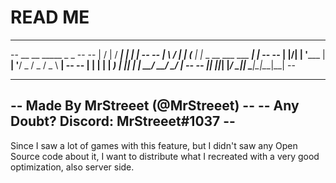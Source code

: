 # READ ME

----------------------------------------------------------------------------------------------
-- 						  __  __      _____ _                      _              			--
-- 						 |  \/  |    / ____| |                    | |             			--
-- 						 | \  / |_ _| (___ | |_ _ __ ___  ___  ___| |_            			--
-- 						 | |\/| | '__\___ \| __| '__/ _ \/ _ \/ _ \ __|           			--
-- 						 | |  | | |  ____) | |_| | |  __/  __/  __/ |_            			--
-- 						 |_|  |_|_| |_____/ \__|_|  \___|\___|\___|\__|           			--
--																				  			--
--								Made By MrStreeet (@MrStreeet)					  			--
--							 Any Doubt? Discord: МrStreeet#1037								--
----------------------------------------------------------------------------------------------

Since I saw a lot of games with this feature, but I didn't saw any Open Source code about it, I want to distribute what I recreated with a very good optimization, also server side.
